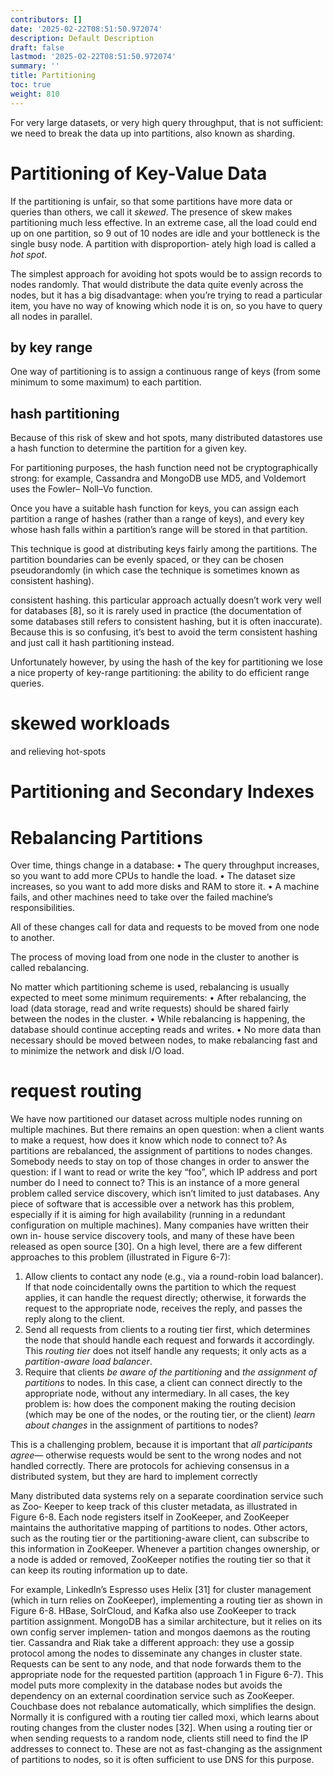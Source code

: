 ```yaml
---
contributors: []
date: '2025-02-22T08:51:50.972074'
description: Default Description
draft: false
lastmod: '2025-02-22T08:51:50.972074'
summary: ''
title: Partitioning
toc: true
weight: 810
---
```



For very large datasets, or very high query throughput, that is not sufficient: we need to break the data up into partitions, also known as sharding.


# Partitioning of Key-Value Data

If the partitioning is unfair, so that some partitions have more data or queries than
others, we call it *skewed*. The presence of skew makes partitioning much less effective.
In an extreme case, all the load could end up on one partition, so 9 out of 10 nodes
are idle and your bottleneck is the single busy node. A partition with disproportion‐
ately high load is called a *hot spot*.

The simplest approach for avoiding hot spots would be to assign records to nodes
randomly. That would distribute the data quite evenly across the nodes, but it has a
big disadvantage: when you’re trying to read a particular item, you have no way of
knowing which node it is on, so you have to query all nodes in parallel.

## by key range

One way of partitioning is to assign a continuous range of keys (from some minimum to some maximum) to each partition. 

## hash partitioning

Because of this risk of skew and hot spots, many distributed datastores use a hash
function to determine the partition for a given key.

For partitioning purposes, the hash function need not be cryptographically strong:
for example, Cassandra and MongoDB use MD5, and Voldemort uses the Fowler–
Noll–Vo function.

Once you have a suitable hash function for keys, you can assign each partition a
range of hashes (rather than a range of keys), and every key whose hash falls within a
partition’s range will be stored in that partition.

This technique is good at distributing keys fairly among the partitions. The partition
boundaries can be evenly spaced, or they can be chosen pseudorandomly (in which
case the technique is sometimes known as consistent hashing).

consistent hashing. this particular approach actually doesn’t work very well for databases [8], so it is rarely used in practice (the documentation of some databases still refers to consistent hashing, but it is often inaccurate). Because this is so confusing, it’s best to avoid the term consistent hashing and just call it hash partitioning instead.

Unfortunately however, by using the hash of the key for partitioning we lose a nice
property of key-range partitioning: the ability to do efficient range queries.

# skewed workloads

and relieving hot-spots

# Partitioning and Secondary Indexes


# Rebalancing Partitions

Over time, things change in a database:
• The query throughput increases, so you want to add more CPUs to handle the load.
• The dataset size increases, so you want to add more disks and RAM to store it.
• A machine fails, and other machines need to take over the failed machine’s responsibilities.

All of these changes call for data and requests to be moved from one node to another.

The process of moving load from one node in the cluster to another is called rebalancing.

No matter which partitioning scheme is used, rebalancing is usually expected to meet some minimum requirements:
• After rebalancing, the load (data storage, read and write requests) should be shared fairly between the nodes in the cluster.
• While rebalancing is happening, the database should continue accepting reads and writes.
• No more data than necessary should be moved between nodes, to make rebalancing fast and to minimize the network and disk I/O load.



# request routing

We have now partitioned our dataset across multiple nodes running on multiple
machines. But there remains an open question: when a client wants to make a
request, how does it know which node to connect to? As partitions are rebalanced,
the assignment of partitions to nodes changes. Somebody needs to stay on top of
those changes in order to answer the question: if I want to read or write the key “foo”,
which IP address and port number do I need to connect to?
This is an instance of a more general problem called service discovery, which isn’t
limited to just databases. Any piece of software that is accessible over a network has
this problem, especially if it is aiming for high availability (running in a redundant
configuration on multiple machines). Many companies have written their own in-
house service discovery tools, and many of these have been released as open source
[30].
On a high level, there are a few different approaches to this problem (illustrated in
Figure 6-7):
1. Allow clients to contact any node (e.g., via a round-robin load balancer). If that
node coincidentally owns the partition to which the request applies, it can handle
the request directly; otherwise, it forwards the request to the appropriate node,
receives the reply, and passes the reply along to the client.
2. Send all requests from clients to a routing tier first, which determines the node
that should handle each request and forwards it accordingly. This *routing tier*
does not itself handle any requests; it only acts as a *partition-aware load balancer*.
3. Require that clients *be aware of the partitioning* and *the assignment of partitions*
to nodes. In this case, a client can connect directly to the appropriate node,
without any intermediary.
In all cases, the key problem is: how does the component making the routing decision
(which may be one of the nodes, or the routing tier, or the client) *learn about changes*
in the assignment of partitions to nodes?

This is a challenging problem, because it is important that *all participants agree*—
otherwise requests would be sent to the wrong nodes and not handled correctly.
There are protocols for achieving consensus in a distributed system, but they are hard
to implement correctly

Many distributed data systems rely on a separate coordination service such as Zoo‐
Keeper to keep track of this cluster metadata, as illustrated in Figure 6-8. Each node
registers itself in ZooKeeper, and ZooKeeper maintains the authoritative mapping of
partitions to nodes. Other actors, such as the routing tier or the partitioning-aware
client, can subscribe to this information in ZooKeeper. Whenever a partition changes
ownership, or a node is added or removed, ZooKeeper notifies the routing tier so that
it can keep its routing information up to date.

For example, LinkedIn’s Espresso uses Helix [31] for cluster management (which in
turn relies on ZooKeeper), implementing a routing tier as shown in Figure 6-8.
HBase, SolrCloud, and Kafka also use ZooKeeper to track partition assignment.
MongoDB has a similar architecture, but it relies on its own config server implemen‐
tation and mongos daemons as the routing tier.
Cassandra and Riak take a different approach: they use a gossip protocol among the
nodes to disseminate any changes in cluster state. Requests can be sent to any node,
and that node forwards them to the appropriate node for the requested partition
(approach 1 in Figure 6-7). This model puts more complexity in the database nodes
but avoids the dependency on an external coordination service such as ZooKeeper.
Couchbase does not rebalance automatically, which simplifies the design. Normally it
is configured with a routing tier called moxi, which learns about routing changes
from the cluster nodes [32].
When using a routing tier or when sending requests to a random node, clients still
need to find the IP addresses to connect to. These are not as fast-changing as the
assignment of partitions to nodes, so it is often sufficient to use DNS for this purpose.










